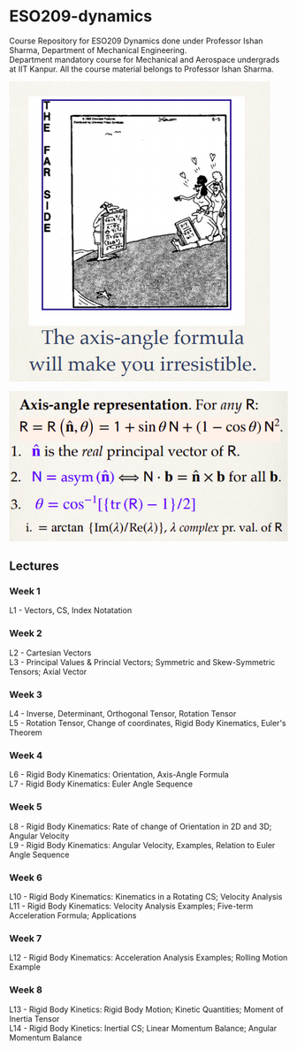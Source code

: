 # ESO209-dynamics

Course Repository for ESO209 Dynamics done under Professor Ishan Sharma, Department of Mechanical Engineering.<br>
Department mandatory course for Mechanical and Aerospace undergrads at IIT Kanpur.
All the course material belongs to Professor Ishan Sharma.

![cartoon](assets/axisangleformulacartoon.png)<br>

![cartoon](/assets/axisangleformula.png)<br>

## Lectures
### Week 1
L1 - Vectors, CS, Index Notatation<br>
### Week 2
L2 - Cartesian Vectors<br>
L3 - Principal Values & Princial Vectors; Symmetric and Skew-Symmetric Tensors; Axial Vector<br>
### Week 3
L4 - Inverse, Determinant, Orthogonal Tensor, Rotation Tensor<br>
L5 - Rotation Tensor, Change of coordinates, Rigid Body Kinematics, Euler's Theorem<br>
### Week 4
L6 - Rigid Body Kinematics: Orientation, Axis-Angle Formula<br>
L7 - Rigid Body Kinematics: Euler Angle Sequence<br>
### Week 5
L8 - Rigid Body Kinematics: Rate of change of Orientation in 2D and 3D; Angular Velocity<br>
L9 - Rigid Body Kinematics: Angular Velocity, Examples, Relation to Euler Angle Sequence<br>
### Week 6
L10 - Rigid Body Kinematics: Kinematics in a Rotating CS; Velocity Analysis<br>
L11 - Rigid Body Kinematics: Velocity Analysis Examples; Five-term Acceleration Formula; Applications<br>
### Week 7
L12 - Rigid Body Kinematics: Acceleration Analysis Examples; Rolling Motion Example<br>
### Week 8
L13 - Rigid Body Kinetics: Rigid Body Motion; Kinetic Quantities; Moment of Inertia Tensor<br>
L14 - Rigid Body Kinetics: Inertial CS; Linear Momentum Balance; Angular Momentum Balance<br>